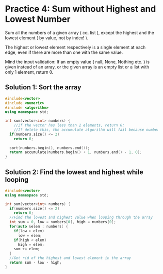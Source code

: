 # Practice 4: Sum without Highest and Lowest Number
Sum all the numbers of a given array ( cq. list ), except the highest and the lowest element ( by value, not by index! ).

The highest or lowest element respectively is a single element at each edge, even if there are more than one with the same value.

Mind the input validation:
If an empty value ( null, None, Nothing etc. ) is given instead of an array, or the given array is an empty list or a list with only 1 element, return 0.

## Solution 1: Sort the array
```cpp
#include<vector>
#include <numeric>
#include <algorithm>
using namespace std;

int sum(vector<int> numbers) {
    //If the vector has less than 2 elements, return 0;
    //If delete this, the accumulate algorithm will fail because numbers.begin() + 1 will excede numbers.end() - 1
  if(numbers.size() <= 2)
    return 0;
  
  sort(numbers.begin(), numbers.end());
  return accumulate(numbers.begin() + 1, numbers.end() - 1, 0);
}
```

## Solution 2: Find the lowest and highest while looping
```cpp
#include<vector>
using namespace std;

int sum(vector<int> numbers) {
  if(numbers.size() <= 2)
    return 0;
  //Find the lowest and highest value when looping through the array
  int sum = 0, low = numbers[0], high = numbers[0];
  for(auto &elem : numbers) {
    if(low > elem)
      low = elem;
    if(high < elem)
      high = elem;
    sum += elem;
  }
  //Get rid of the highest and lowest element in the array
  return sum - low - high;
}
```
